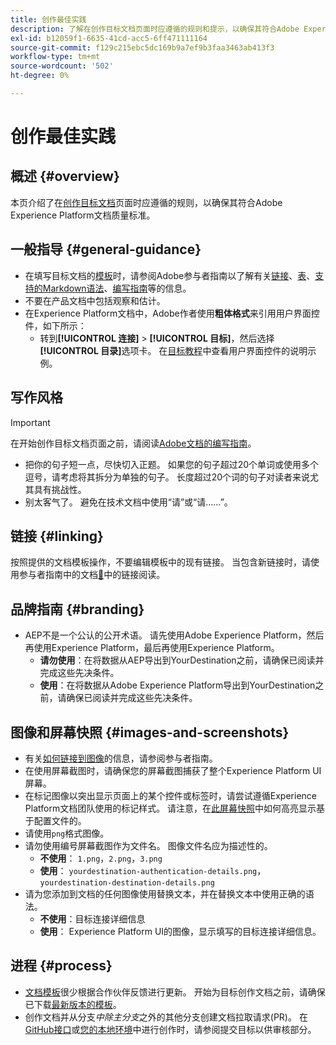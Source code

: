```yaml
---
title: 创作最佳实践
description: 了解在创作目标文档页面时应遵循的规则和提示，以确保其符合Adobe Experience Platform文档质量标准。
exl-id: b12059f1-6635-41cd-acc5-6ff471111164
source-git-commit: f129c215ebc5dc169b9a7ef9b3faa3463ab413f3
workflow-type: tm+mt
source-wordcount: '502'
ht-degree: 0%

---
```


# 创作最佳实践

## 概述 {#overview}

本页介绍了在[创作目标文档](./documentation-instructions.md)页面时应遵循的规则，以确保其符合Adobe Experience Platform文档质量标准。

## 一般指导 {#general-guidance}

* 在填写目标文档的[模板](./self-service-template.md)时，请参阅Adobe参与者指南以了解有关[链接](https://experienceleague.adobe.com/docs/contributor/contributor-guide/writing-essentials/linking.html?lang=zh-Hans)、[表](https://experienceleague.adobe.com/docs/contributor/contributor-guide/writing-essentials/markdown.html?lang=zh-Hans#tables)、[支持的Markdown语法](https://experienceleague.adobe.com/docs/contributor/contributor-guide/writing-essentials/markdown.html?lang=zh-Hans)、[编写指南](https://experienceleague.adobe.com/docs/contributor/contributor-guide/writing-essentials/general-writing-guidance.html?lang=zh-Hans)等的信息。
* 不要在产品文档中包括观察和估计。
* 在Experience Platform文档中，Adobe作者使用&#x200B;**粗体格式**&#x200B;来引用用户界面控件，如下所示：
   * 转到&#x200B;**[!UICONTROL 连接]** > **[!UICONTROL 目标]**，然后选择&#x200B;**[!UICONTROL 目录]**&#x200B;选项卡。 在[目标教程](https://experienceleague.adobe.com/docs/experience-platform/destinations/ui/activate/activate-batch-profile-destinations.html?lang=zh-Hans#select-destination)中查看用户界面控件的说明示例。

## 写作风格

>[!IMPORTANT]
>
>在开始创作目标文档页面之前，请阅读[Adobe文档的编写指南](https://experienceleague.adobe.com/docs/contributor/contributor-guide/writing-essentials/general-writing-guidance.html?lang=zh-Hans)。

* 把你的句子短一点，尽快切入正题。 如果您的句子超过20个单词或使用多个逗号，请考虑将其拆分为单独的句子。 长度超过20个词的句子对读者来说尤其具有挑战性。
* 别太客气了。 避免在技术文档中使用“请”或“请……”。

## 链接 {#linking}

按照提供的文档模板操作，不要编辑模板中的现有链接。 当包含新链接时，请使用参与者指南中的文档[&#128279;](https://experienceleague.adobe.com/docs/contributor/contributor-guide/writing-essentials/linking.html?lang=zh-Hans)中的链接阅读。

## 品牌指南 {#branding}

* AEP不是一个公认的公开术语。 请先使用Adobe Experience Platform，然后再使用Experience Platform，最后再使用Experience Platform。
   * **请勿使用**：在将数据从AEP导出到YourDestination之前，请确保已阅读并完成这些先决条件。
   * **使用**：在将数据从Adobe Experience Platform导出到YourDestination之前，请确保已阅读并完成这些先决条件。

## 图像和屏幕快照 {#images-and-screenshots}

* 有关[如何链接到图像](https://experienceleague.adobe.com/docs/contributor/contributor-guide/writing-essentials/markdown.html?lang=zh-Hans#images)的信息，请参阅参与者指南。
* 在使用屏幕截图时，请确保您的屏幕截图捕获了整个Experience Platform UI屏幕。
* 在标记图像以突出显示页面上的某个控件或标签时，请尝试遵循Experience Platform文档团队使用的标记样式。 请注意，在[此屏幕快照](/help/destinations/catalog/cloud-storage/amazon-s3.md#export-type-frequency)中如何高亮显示基于配置文件的。
* 请使用`png`格式图像。
* 请勿使用编号屏幕截图作为文件名。 图像文件名应为描述性的。
   * **不使用**： `1.png`，`2.png`，`3.png`
   * **使用**： `yourdestination-authentication-details.png`，`yourdestination-destination-details.png`
* 请为您添加到文档的任何图像使用替换文本，并在替换文本中使用正确的语法。
   * **不使用**：目标连接详细信息
   * **使用**： Experience Platform UI的图像，显示填写的目标连接详细信息。

## 进程 {#process}

* [文档模板](./self-service-template.md)很少根据合作伙伴反馈进行更新。 开始为目标创作文档之前，请确保已下载[最新版本的模板](../assets/docs-framework/yourdestination-template.zip)。
* 创作文档并从分支&#x200B;*中除主分支*&#x200B;之外的其他分支创建文档拉取请求(PR)。 在[GitHub接口](./use-github-interface-to-create-documentation.md#submit-review)或[您的本地环境](./work-in-local-environment.md#submit-review)中进行创作时，请参阅提交目标以供审核部分。
